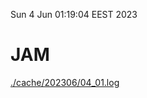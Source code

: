 Sun  4 Jun 01:19:04 EEST 2023
# JAM
<a href='./cache/202306/04_01.log'>./cache/202306/04_01.log</a>
